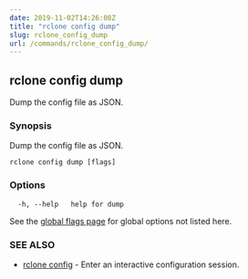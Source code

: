 ```yaml
---
date: 2019-11-02T14:26:08Z
title: "rclone config dump"
slug: rclone_config_dump
url: /commands/rclone_config_dump/
---
```

## rclone config dump

Dump the config file as JSON.

### Synopsis

Dump the config file as JSON.

```
rclone config dump [flags]
```

### Options

```
  -h, --help   help for dump
```

See the [global flags page](/flags/) for global options not listed here.

### SEE ALSO

* [rclone config](/commands/rclone_config/)	 - Enter an interactive configuration session.

